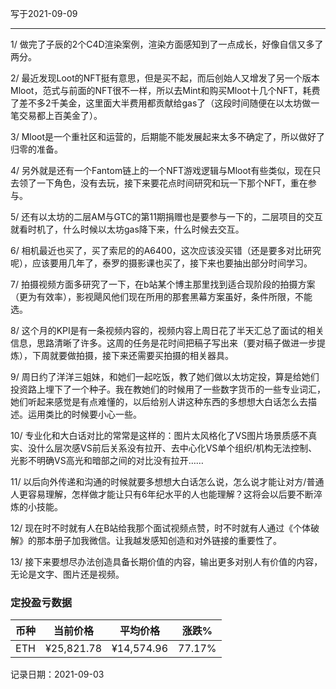 写于2021-09-09

-----

1/ 做完了子辰的2个C4D渲染案例，渲染方面感知到了一点成长，好像自信又多了两分。

2/ 最近发现Loot的NFT挺有意思，但是买不起，而后创始人又增发了另一个版本Mloot，范式与前面的NFT很不一样，所以去Mint和购买Mloot十几个NFT，耗费了差不多2千美金，这里面大半费用都贡献给gas了（这段时间随便在以太坊做一笔交易都上百美金了）。

3/ Mloot是一个重社区和运营的，后期能不能发展起来太多不确定了，所以做好了归零的准备。

4/ 另外就是还有一个Fantom链上的一个NFT游戏逻辑与Mloot有些类似，现在只去领了一下角色，没有去玩，接下来要花点时间研究和玩一下那个NFT，重在参与。

5/ 还有以太坊的二层AM与GTC的第11期捐赠也是要参与一下的，二层项目的交互就看时机了，什么时候以太坊gas降下来，什么时候去交互。

6/ 相机最近也买了，买了索尼的的A6400，这次应该没买错（还是要多对比研究呢），应该要用几年了，泰罗的摄影课也买了，接下来也要抽出部分时间学习。

7/ 拍摄视频方面多研究了一下，在b站某个博主那里找到适合现阶段的拍摄方案（更为有效率），影视飓风他们现在所用的那套黑幕方案虽好，条件所限，不能选。

8/ 这个月的KPI是有一条视频内容的，视频内容上周日花了半天汇总了面试的相关信息，思路清晰了许多。这周的任务是花时间把稿子写出来（要对稿子做进一步提炼），下周就要做拍摄，接下来还需要买拍摄的相关器具。

9/ 周日约了洋洋三姐妹，和她们一起吃饭，教了她们做以太坊定投，算是给她们投资路上埋下了一个种子。我在教她们的时候用了一些数字货币的一些专业词汇，她们听起来感觉是有点难懂的，以后给别人讲这种东西的多想想大白话怎么去描述。运用类比的时候要小心一些。

10/ 专业化和大白话对比的常常是这样的：图片太风格化了VS图片场景质感不真实、没什么层次感VS前后关系没有拉开、去中心化VS单个组织/机构无法控制、光影不明确VS高光和暗部之间的对比没有拉开……

11/ 以后向外传递和沟通的时候就要多想想大白话怎么说，怎么说才能让对方/普通人更容易理解，怎样做才能让只有6年纪水平的人也能理解？这将会以后要不断淬炼的小技能。

12/ 现在时不时就有人在B站给我那个面试视频点赞，时不时就有人通过《个体破解》的那本册子加我微信。让我越发感知创造和对外链接的重要性了。

13/ 接下来要想尽办法创造具备长期价值的内容，输出更多对别人有价值的内容，无论是文字、图片还是视频。


### 定投盈亏数据
| 币种 | 当前价格 | 平均价格 |  涨跌%  |  
| :--: | :----------: | :----------: | :-----: |
| ETH  |  ¥25,821.78 |  ¥14,574.96 | 77.17%  |

记录日期：2021-09-03
